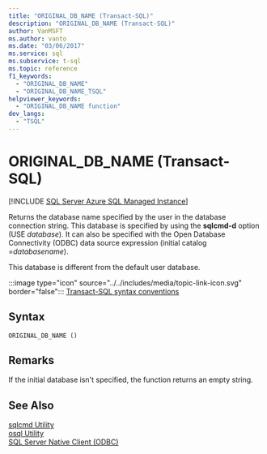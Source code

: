 ```yaml
---
title: "ORIGINAL_DB_NAME (Transact-SQL)"
description: "ORIGINAL_DB_NAME (Transact-SQL)"
author: VanMSFT
ms.author: vanto
ms.date: "03/06/2017"
ms.service: sql
ms.subservice: t-sql
ms.topic: reference
f1_keywords:
  - "ORIGINAL_DB_NAME"
  - "ORIGINAL_DB_NAME_TSQL"
helpviewer_keywords:
  - "ORIGINAL_DB_NAME function"
dev_langs:
  - "TSQL"
---
```

# ORIGINAL_DB_NAME (Transact-SQL)
[!INCLUDE [SQL Server Azure SQL Managed Instance](../../includes/applies-to-version/sql-asdbmi.md)]

  Returns the database name specified by the user in the database connection string. This database is specified by using the **sqlcmd-d** option (USE *database*). It can also be specified with the Open Database Connectivity (ODBC) data source expression (initial catalog =*databasename*).  
  
 This database is different from the default user database.  
  
 :::image type="icon" source="../../includes/media/topic-link-icon.svg" border="false"::: [Transact-SQL syntax conventions](../../t-sql/language-elements/transact-sql-syntax-conventions-transact-sql.md)  
  
## Syntax  
  
```syntaxsql
ORIGINAL_DB_NAME ()  
```

## Remarks  
 If the initial database isn't specified, the function returns an empty string.  
  
## See Also  
 [sqlcmd Utility](../../tools/sqlcmd/sqlcmd-utility.md)   
 [osql Utility](../../tools/osql-utility.md)   
 [SQL Server Native Client (ODBC)](../../relational-databases/native-client/odbc/sql-server-native-client-odbc.md)  
